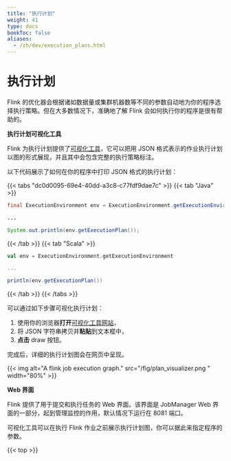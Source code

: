 ```yaml
---
title: "执行计划"
weight: 41
type: docs
bookToc: false
aliases:
  - /zh/dev/execution_plans.html
---
```

<!--
Licensed to the Apache Software Foundation (ASF) under one
or more contributor license agreements.  See the NOTICE file
distributed with this work for additional information
regarding copyright ownership.  The ASF licenses this file
to you under the Apache License, Version 2.0 (the
"License"); you may not use this file except in compliance
with the License.  You may obtain a copy of the License at

  http://www.apache.org/licenses/LICENSE-2.0

Unless required by applicable law or agreed to in writing,
software distributed under the License is distributed on an
"AS IS" BASIS, WITHOUT WARRANTIES OR CONDITIONS OF ANY
KIND, either express or implied.  See the License for the
specific language governing permissions and limitations
under the License.
-->

# 执行计划

Flink 的优化器会根据诸如数据量或集群机器数等不同的参数自动地为你的程序选择执行策略。但在大多数情况下，准确地了解 Flink 会如何执行你的程序是很有帮助的。

__执行计划可视化工具__

Flink 为执行计划提供了[可视化工具](https://flink.apache.org/visualizer/)，它可以把用 JSON 格式表示的作业执行计划以图的形式展现，并且其中会包含完整的执行策略标注。

以下代码展示了如何在你的程序中打印 JSON 格式的执行计划：

{{< tabs "dc0d0095-69e4-40dd-a3c8-c77fdf9dae7c" >}}
{{< tab "Java" >}}
```java
final ExecutionEnvironment env = ExecutionEnvironment.getExecutionEnvironment();

...

System.out.println(env.getExecutionPlan());
```
{{< /tab >}}
{{< tab "Scala" >}}
```scala
val env = ExecutionEnvironment.getExecutionEnvironment

...

println(env.getExecutionPlan())
```
{{< /tab >}}
{{< /tabs >}}

可以通过如下步骤可视化执行计划：

1. 使用你的浏览器**打开**[可视化工具网站](https://flink.apache.org/visualizer/)，
2. 将 JSON 字符串拷贝并**粘贴**到文本框中，
3. **点击** draw 按钮。

完成后，详细的执行计划图会在网页中呈现。

{{< img alt="A flink job execution graph." src="/fig/plan_visualizer.png " width="80%" >}}

__Web 界面__

Flink 提供了用于提交和执行任务的 Web 界面。该界面是 JobManager Web 界面的一部分，起到管理监控的作用，默认情况下运行在 8081 端口。

可视化工具可以在执行 Flink 作业之前展示执行计划图，你可以据此来指定程序的参数。

{{< top >}}
